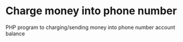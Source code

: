 # Charge money into phone number
PHP program to charging/sending money into phone number account balance
